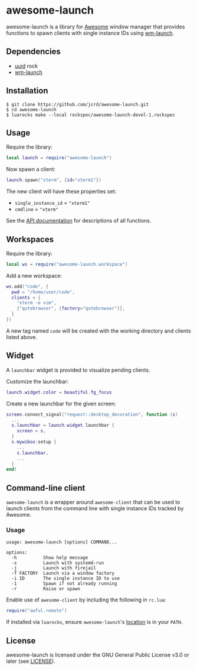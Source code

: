 # awesome-launch

awesome-launch is a library for [Awesome](https://github.com/awesomeWM/awesome)
window manager that provides functions to spawn clients with single instance
IDs using [wm-launch](https://github.com/jcrd/wm-launch).

## Dependencies

* [uuid](https://luarocks.org/modules/tieske/uuid) rock
* [wm-launch](https://github.com/jcrd/wm-launch)

## Installation

```
$ git clone https://github.com/jcrd/awesome-launch.git
$ cd awesome-launch
$ luarocks make --local rockspec/awesome-launch-devel-1.rockspec
```

## Usage

Require the library:
```lua
local launch = require("awesome-launch")
```

Now spawn a client:
```lua
launch.spawn("xterm", {id="xterm1"})
```
The new client will have these properties set:
* `single_instance_id` = `"xterm1"`
* `cmdline` = `"xterm"`

See the [API documentation](https://jcrd.github.io/awesome-launch/) for
descriptions of all functions.

## Workspaces

Require the library:
```lua
local ws = require("awesome-launch.workspace")
```

Add a new workspace:
```lua
ws.add("code", {
  pwd = "/home/user/code",
  clients = {
    "xterm -e vim",
    {"qutebrowser", {factory="qutebrowser"}},
  }
})
```

A new tag named `code` will be created with the working directory and clients
listed above.

## Widget

A `launchbar` widget is provided to visualize pending clients.

Customize the launchbar:
```lua
launch.widget.color = beautiful.fg_focus
```

Create a new launchbar for the given screen:
```lua
screen.connect_signal("request::desktop_decoration", function (s)
  ...
  s.launchbar = launch.widget.launchbar {
    screen = s,
  }
  s.mywibox:setup {
    ...
    s.launchbar,
    ...
  }
end)
```

## Command-line client

`awesome-launch` is a wrapper around `awesome-client` that can be used to
launch clients from the command line with single instance IDs tracked by
Awesome.

### Usage

```
usage: awesome-launch [options] COMMAND...

options:
  -h          Show help message
  -s          Launch with systemd-run
  -j          Launch with firejail
  -f FACTORY  Launch via a window factory
  -i ID       The single instance ID to use
  -1          Spawn if not already running
  -r          Raise or spawn
```

Enable use of `awesome-client` by including the following in `rc.lua`:
```lua
require("awful.remote")
```

If installed via `luarocks`, ensure `awesome-launch`'s [location][1] is in your
`PATH`.

[1]: https://github.com/luarocks/luarocks/wiki/File-locations#Path_where_commandline_scripts_are_installed

## License

awesome-launch is licensed under the GNU General Public License v3.0 or later
(see [LICENSE](LICENSE)).
